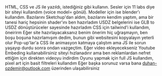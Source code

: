HTML, CSS ve JS ile yazıldı, istediğiniz gibi kullanın. Sesler için 11 labs diye bir siteyi kullandım (voice model= gönül). Modeller için ise blender'ı kullandım. 
Bazılarını Sketchup'dan aldım, bazılarını kendim yaptım, ama bir tanesi hariç hepsinin shader'ını ben hazırladım
USDZ belgelerini ise GLB to USDZ dönüştürüceler sayesinde hazırladım
CSS için tailwind'i kullandım, öneirirm
Eğer site hazırlayacaksanız benim önerim hiç uğraşmayın, ben boşu boşuna hazırlamışım dedim, bunun gibi websitesini kopyalayın yeterli olur
Pop-up'lar'a CSS ile animasyon katmaya çalıştım ama JS ile sorun yaşayıp durdu sonra ondan vazgeçtim.
Eğer video ekleyecekseniz Youtube Embeding kullanabilirsiniz siteyi hızlanadırır ama ben reklamlardan nefret ettiğim için direkten videoyu indirdim
Oyunu yapmak için full JS kullandım, pixel art için basit filtreleri kullandım
Eğer başka sorunuz varsa bana duhan-ozdemir@outlook.com üzerinden ulaşabilirsiniz
